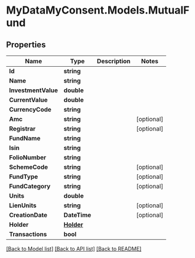 # MyDataMyConsent.Models.MutualFund

## Properties

Name | Type | Description | Notes
------------ | ------------- | ------------- | -------------
**Id** | **string** |  | 
**Name** | **string** |  | 
**InvestmentValue** | **double** |  | 
**CurrentValue** | **double** |  | 
**CurrencyCode** | **string** |  | 
**Amc** | **string** |  | [optional] 
**Registrar** | **string** |  | [optional] 
**FundName** | **string** |  | 
**Isin** | **string** |  | 
**FolioNumber** | **string** |  | 
**SchemeCode** | **string** |  | [optional] 
**FundType** | **string** |  | [optional] 
**FundCategory** | **string** |  | [optional] 
**Units** | **double** |  | 
**LienUnits** | **string** |  | [optional] 
**CreationDate** | **DateTime** |  | [optional] 
**Holder** | [**Holder**](Holder.md) |  | 
**Transactions** | **bool** |  | 

[[Back to Model list]](../README.md#documentation-for-models) [[Back to API list]](../README.md#documentation-for-api-endpoints) [[Back to README]](../README.md)

